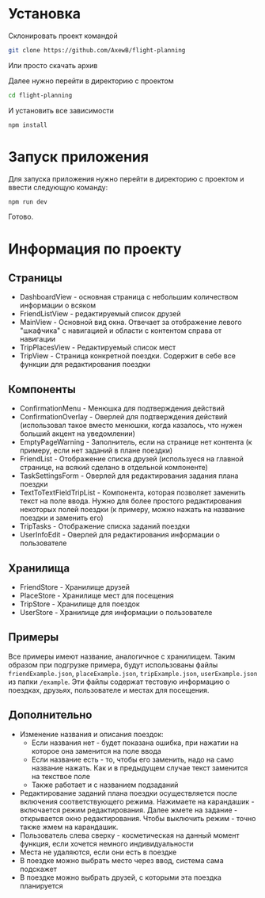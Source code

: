# Установка 
Склонировать проект командой 
```bash
git clone https://github.com/AxewB/flight-planning
```

Или просто скачать архив

Далее нужно перейти в директорию с проектом
```bash
cd flight-planning
```

И установить все зависимости
```bash
npm install
```

# Запуск приложения
Для запуска приложения нужно перейти в директорию с проектом и ввести следующую команду:
```bash
npm run dev
```

Готово.

# Информация по проекту

## Страницы

- DashboardView - основная страница с небольшим количеством информации о всяком
- FriendListView - редактируемый список друзей
- MainView - Основной вид окна. Отвечает за отображение левого "шкафчика" с навигацией и области с контентом справа от навигации
- TripPlacesView - Редактируемый список мест
- TripView - Страница конкретной поездки. Содержит в себе все функции для редактирования поездки

## Компоненты

- ConfirmationMenu - Менюшка для подтверждения действий
- ConfirmationOverlay - Оверлей для подтверждения действий (использовал такое вместо менюшки, когда казалось, что нужен больший акцент на уведомлении)
- EmptyPageWarning - Заполнитель, если на странице нет контента (к примеру, если нет заданий в плане поездки)
- FriendList - Отображение списка друзей (используеся на главной странице, на всякий сделано в отдельной компоненте)
- TaskSettingsForm - Оверлей для редактирования задания плана поездки
- TextToTextFieldTripList - Компонента, которая позволяет заменить текст на поле ввода. Нужно для более простого редактирования некоторых полей поездки (к примеру, можно нажать на название поездки и заменить его)
- TripTasks - Отображение списка заданий поездки
- UserInfoEdit - Оверлей для редактирования информации о пользователе

## Хранилища

- FriendStore - Хранилище друзей
- PlaceStore - Хранилище мест для посещения
- TripStore - Хранилище для поездок
- UserStore - Хранилище для информации о пользователе

## Примеры

Все примеры имеют название, аналогичное с хранилищем. Таким образом при подгрузке примера, будут использованы файлы `friendExample.json`, `placeExample.json`, `tripExample.json`, `userExample.json` из папки `/example`. Эти файлы содержат тестовую информацию о поездках, друзьях, пользователе и местах для посещения.

## Дополнительно

- Изменение названия и описания поездок: 
  - Если названия нет - будет показана ошибка, при нажатии на которое она заменится на поле ввода
  - Если название есть - то, чтобы его заменить, надо на само название нажать. Как и в предыдущем случае текст заменится на текствое поле
  - Также работает и с названием подзаданий
- Редактирование заданий плана поездки осуществляется после включения соответствующего режима. Нажимаете на карандашик - включается режим редактирования. Далее жмете на задание - открывается окно редактирования. Чтобы выключить режим - точно также жмем на карандашик.
- Пользователь слева сверху - косметическая на данный момент функция, если хочется немного индивидуальности
- Места не удаляются, если они есть в поездке
- В поездке можно выбрать место через ввод, система сама подскажет
- В поездке можно выбрать друзей, с которыми эта поездка планируется

